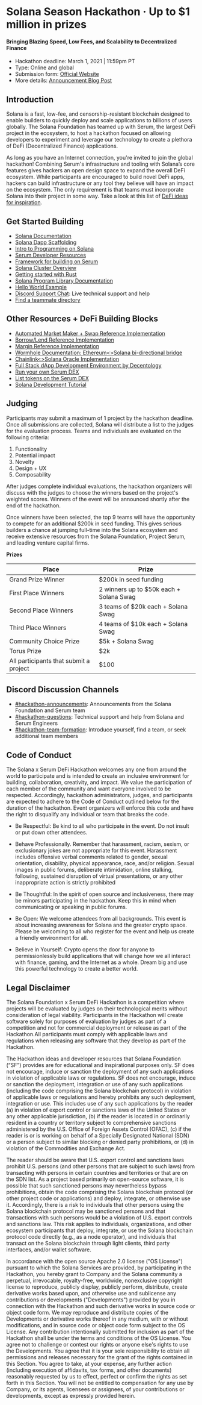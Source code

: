 # Solana Season Hackathon &middot; Up to $1 million in prizes

#### Bringing Blazing Speed, Low Fees, and Scalability to Decentralized Finance

- Hackathon deadline: March 1, 2021 | 11:59pm PT
- Type: Online and global
- Submission form: [Official Website](https://solana.com/defi)
- More details: [Announcement Blog Post](https://medium.com/solana-labs/announcing-the-solana-foundation-x-serum-defi-hackathon-7e34290f8262)

## Introduction

Solana is a fast, low-fee, and censorship-resistant blockchain designed to enable builders to quickly deploy and scale applications to billions of users globally. The Solana Foundation has teamed up with Serum, the largest DeFi project in the ecosystem, to host a hackathon focused on allowing developers to experiment and leverage our technology to create a plethora of DeFi (Decentralized Finance) applications.

As long as you have an Internet connection, you're invited to join the global hackathon! Combining Serum's infrastructure and tooling with Solana’s core features gives hackers an open design space to expand the overall DeFi ecosystem. While participants are encouraged to build novel DeFi apps, hackers can build infrastructure or any tool they believe will have an impact on the ecosystem. The only requirement is that teams must incorporate Solana into their project in some way. Take a look at this list of [DeFi ideas for inspiration](https://github.com/solana-labs/defi-hackathon/blob/main/ideas.md).

## Get Started Building

- [Solana Documentation](https://docs.solana.com/)
- [Solana Dapp Scaffolding](https://github.com/solana-labs/dapp-scaffold)
- [Intro to Programming on Solana](https://paulx.dev/blog/2021/01/14/programming-on-solana-an-introduction/)
- [Serum Developer Resources](https://serum-academy.com/en/developer-resources/)
- [Framework for building on Serum](https://github.com/project-serum/anchor)
- [Solana Cluster Overview](https://docs.solana.com/cluster/overview)
- [Getting started with Rust](https://www.rust-lang.org/learn)
- [Solana Program Library Documentation](https://spl.solana.com/)
- [Hello World Example](https://github.com/solana-labs/example-helloworld)
- [Discord Support Chat](https://discord.gg/uNHzdyZRMB): Live technical support and help
- [Find a teammate directory](https://airtable.com/shrKQ0KdkKjoejQex/tblRhtznXGRg28mnJ)

## Other Resources + DeFi Building Blocks

- [Automated Market Maker + Swap Reference Implementation](https://github.com/solana-labs/oyster-swap)
- [Borrow/Lend Reference Implementation](https://github.com/solana-labs/oyster-lending)
- [Margin Reference Implementation](https://github.com/solana-labs/oyster-margin)
- [Wormhole Documentation: Ethereum<>Solana bi-directional bridge](https://github.com/certusone/wormhole)
- [Chainlink<>Solana Oracle Implementation](https://github.com/czl1378/solana-flux-aggregator)
- [Full Stack dApp Development Environment by Decentology](https://dappstarter.decentology.com/)
- [Run your own Serum DEX](https://serum-academy.com/en/dex-list/)
- [List tokens on the Serum DEX](https://serum-academy.com/en/add-market/)
- [Solana Development Tutorial](https://solongwallet.medium.com/solana-development-tutorial-things-you-should-know-before-structuring-your-code-807f0e2ee43)

## Judging

Participants may submit a maximum of 1 project by the hackathon deadline. Once all submissions are collected, Solana will distribute a list to the judges for the evaluation process. Teams and individuals are evaluated on the following criteria:

1. Functionality
2. Potential impact
3. Novelty
4. Design + UX
5. Composability

After judges complete individual evaluations, the hackathon organizers will discuss with the judges to choose the winners based on the project's weighted scores. Winners of the event will be announced shortly after the end of the hackathon.

Once winners have been selected, the top 9 teams will have the opportunity to compete for an additional $200k in seed funding. This gives serious builders a chance at jumping full-time into the Solana ecosystem and receive extensive resources from the Solana Foundation, Project Serum, and leading venture capital firms.

**Prizes**

| Place                                  | Prize                                   |
| -------------------------------------- | --------------------------------------- |
| Grand Prize Winner                     | $200k in seed funding                   |
| First Place Winners                    | 2 winners up to $50k each + Solana Swag |
| Second Place Winners                   | 3 teams of $20k each + Solana Swag      |
| Third Place Winners                    | 4 teams of $10k each + Solana Swag      |
| Community Choice Prize                 | $5k + Solana Swag                       |
| Torus Prize                            | $2k                                     |
| All participants that submit a project | $100                                    |

## Discord Discussion Channels

- [#hackathon-announcements](https://discord.gg/PDy4D4EZw9): Announcements from the Solana Foundation and Serum team
- [#hackathon-questions](https://discord.gg/uNHzdyZRMB): Technical support and help from Solana and Serum Engineers
- [#hackathon-team-formation](https://discord.gg/gYAEpBJace): Introduce yourself, find a team, or seek additional team members

## Code of Conduct

The Solana x Serum DeFi Hackathon welcomes any one from around the world to participate and is intended to create an inclusive environment for building, collaboration, creativity, and impact. We value the participation of each member of the community and want everyone involved to be respected. Accordingly, hackathon administrators, judges, and participants are expected to adhere to the Code of Conduct outlined below for the duration of the hackathon. Event organizers will enforce this code and have the right to disqualify any individual or team that breaks the code.

- Be Respectful: Be kind to all who participate in the event. Do not insult or put down other attendees.

- Behave Professionally. Remember that harassment, racism, sexism, or exclusionary jokes are not appropriate for this event. Harassment includes offensive verbal comments related to gender, sexual orientation, disability, physical appearance, race, and/or religion. Sexual images in public forums, deliberate intimidation, online stalking, following, sustained disruption of virtual presentations, or any other inappropriate action is strictly prohibited

- Be Thoughtful: In the spirit of open source and inclusiveness, there may be minors participating in the hackathon. Keep this in mind when communicating or speaking in public forums.

- Be Open: We welcome attendees from all backgrounds. This event is about increasing awareness for Solana and the greater crypto space. Please be welcoming to all who register for the event and help us create a friendly environment for all.

- Believe in Yourself: Crypto opens the door for anyone to permissionlessly build applications that will change how we all interact with finance, gaming, and the Internet as a whole. Dream big and use this powerful technology to create a better world.

## Legal Disclaimer

The Solana Foundation x Serum DeFi Hackathon is a competition where projects will be evaluated by judges on their technological merits without consideration of legal viability. Participants in the Hackathon will create software solely for purposes of evaluation by judges as part of a competition and not for commercial deployment or release as part of the Hackathon.All participants must comply with applicable laws and regulations when releasing any software that they develop as part of the Hackathon.

The Hackathon ideas and developer resources that Solana Foundation (“SF”) provides are for educational and inspirational purposes only. SF does not encourage, induce or sanction the deployment of any such applications in violation of applicable laws or regulations. SF does not encourage, induce or sanction the deployment, integration or use of any such applications (including the code comprising the Solana blockchain protocol) in violation of applicable laws or regulations and hereby prohibits any such deployment, integration or use. This includes use of any such applications by the reader (a) in violation of export control or sanctions laws of the United States or any other applicable jurisdiction, (b) if the reader is located in or ordinarily resident in a country or territory subject to comprehensive sanctions administered by the U.S. Office of Foreign Assets Control (OFAC), (c) if the reader is or is working on behalf of a Specially Designated National (SDN) or a person subject to similar blocking or denied party prohibitions, or (d) in violation of the Commodities and Exchange Act.

The reader should be aware that U.S. export control and sanctions laws prohibit U.S. persons (and other persons that are subject to such laws) from transacting with persons in certain countries and territories or that are on the SDN list. As a project based primarily on open-source software, it is possible that such sanctioned persons may nevertheless bypass prohibitions, obtain the code comprising the Solana blockchain protocol (or other project code or applications) and deploy, integrate, or otherwise use it. Accordingly, there is a risk to individuals that other persons using the Solana blockchain protocol may be sanctioned persons and that transactions with such persons would be a violation of U.S. export controls and sanctions law. This risk applies to individuals, organizations, and other ecosystem participants that deploy, integrate, or use the Solana blockchain protocol code directly (e.g., as a node operator), and individuals that transact on the Solana blockchain through light clients, third party interfaces, and/or wallet software.

In accordance with the open source Apache 2.0 license ("OS License") pursuant to which the Solana Services are provided, by participating in the Hackathon, you hereby grant to Company and the Solana community a perpetual, irrevocable, royalty-free, worldwide, nonexclusive copyright license to reproduce, publicly display, publicly perform, distribute, create derivative works based upon, and otherwise use and sublicense any contributions or developments ("Developments") provided by you in connection with the Hackathon and such derivative works in source code or object code form. We may reproduce and distribute copies of the Developments or derivative works thereof in any medium, with or without modifications, and in source code or object code form subject to the OS License. Any contribution intentionally submitted for inclusion as part of the Hackathon shall be under the terms and conditions of the OS License. You agree not to challenge or contest our rights or anyone else's rights to use the Developments. You agree that it is your sole responsibility to obtain all permissions and releases necessary for the grant of the rights contained in this Section. You agree to take, at your expense, any further action (including execution of affidavits, tax forms, and other documents) reasonably requested by us to effect, perfect or confirm the rights as set forth in this Section. You will not be entitled to compensation for any use by Company, or its agents, licensees or assignees, of your contributions or developments, except as expressly provided herein.
